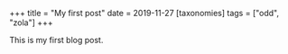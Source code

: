 +++
title = "My first post"
date = 2019-11-27
[taxonomies]
tags = ["odd", "zola"]
+++

This is my first blog post.
